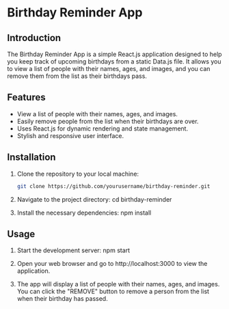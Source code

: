 # Birthday Reminder App

## Introduction

The Birthday Reminder App is a simple React.js application designed to help you keep track of upcoming birthdays from a static Data.js file. It allows you to view a list of people with their names, ages, and images, and you can remove them from the list as their birthdays pass.

## Features

- View a list of people with their names, ages, and images.
- Easily remove people from the list when their birthdays are over.
- Uses React.js for dynamic rendering and state management.
- Stylish and responsive user interface.

## Installation

1. Clone the repository to your local machine:

   ```bash
   git clone https://github.com/yourusername/birthday-reminder.git

2. Navigate to the project directory:
    cd birthday-reminder

3. Install the necessary dependencies:
    npm install

## Usage
1. Start the development server:
    npm start

2. Open your web browser and go to http://localhost:3000 to view the application.

3. The app will display a list of people with their names, ages, and images. You can click the "REMOVE" button to remove a person from the list when their birthday has passed.
